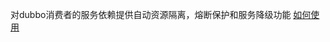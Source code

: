 对dubbo消费者的服务依赖提供自动资源隔离，熔断保护和服务降级功能
[如何使用](https://github.com/yskgood/dubbo-hystrix-support/wiki/%E5%A6%82%E4%BD%95%E4%BD%BF%E7%94%A8) 
